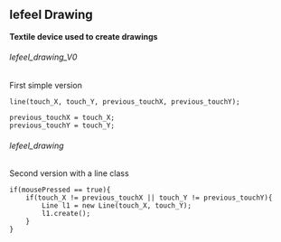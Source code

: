 ## lefeel Drawing
**Textile device used to create drawings**

###### lefeel_drawing_V0

First simple version

```
line(touch_X, touch_Y, previous_touchX, previous_touchY);
  
previous_touchX = touch_X;
previous_touchY = touch_Y;
```

###### lefeel_drawing

Second version with a line class

```
if(mousePressed == true){
	if(touch_X != previous_touchX || touch_Y != previous_touchY){
		Line l1 = new Line(touch_X, touch_Y);
		l1.create(); 
	}
}
```
